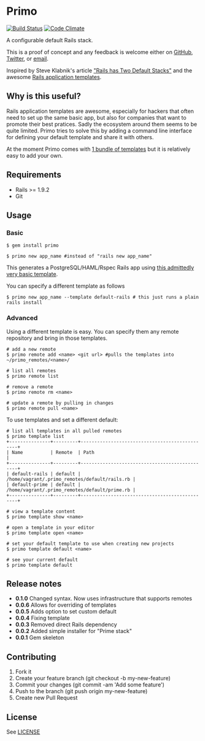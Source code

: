 # Primo

[![Build Status](https://travis-ci.org/cbetta/primo.png?branch=master)](https://travis-ci.org/cbetta/primo) [![Code Climate](https://codeclimate.com/github/cbetta/primo.png)](https://codeclimate.com/github/cbetta/primo)

A configurable default Rails stack.

This is a proof of concept and any feedback is welcome either on [GitHub](https://github.com/cbetta/primo/issues), [Twitter](http://twitter.com/cbetta), or [email](mailto:primo@cgb.im).

Inspired by Steve Klabnik's article ["Rails has Two Default Stacks"](http://words.steveklabnik.com/rails-has-two-default-stacks) and the awesome [Rails application templates](http://edgeguides.rubyonrails.org/rails_application_templates.html#gem-args).

## Why is this useful?

Rails application templates are awesome, especially for hackers that often need to set up the same basic app, but also for companies that want to promote their best pratices. Sadly the ecosystem around them seems to be quite limited. Primo tries to solve this by adding a command line interface for defining your default template and share it with others.

At the moment Primo comes with [1 bundle of templates](https://github.com/cbetta/primo-templates) but it is relatively easy to add your own.

## Requirements

* Rails >= 1.9.2
* Git

## Usage

### Basic

    $ gem install primo

    $ primo new app_name #instead of "rails new app_name"

This generates a PostgreSQL/HAML/Rspec Rails app using [this admittedly very basic template](https://github.com/cbetta/primo-templates/blob/master/prime.rb).

You can specify a different template as follows

    $ primo new app_name --template default-rails # this just runs a plain rails install

### Advanced

Using a different template is easy. You can specify them any remote repository and bring in those templates.

    # add a new remote
    $ primo remote add <name> <git url> #pulls the templates into ~/primo_remotes/<name>/

    # list all remotes
    $ primo remote list

    # remove a remote
    $ primo remote rm <name>

    # update a remote by pulling in changes
    $ primo remote pull <name>

To use templates and set a different default:

    # list all templates in all pulled remotes
    $ primo template list
    +---------------+---------+-----------------------------------------------+
    | Name          | Remote  | Path                                          |
    +---------------+---------+-----------------------------------------------+
    | default-rails | default | /home/vagrant/.primo_remotes/default/rails.rb |
    | default-prime | default | /home/vagrant/.primo_remotes/default/prime.rb |
    +---------------+---------+-----------------------------------------------+

    # view a template content
    $ primo template show <name>

    # open a template in your editor
    $ primo template open <name>

    # set your default template to use when creating new projects
    $ primo template default <name>

    # see your current default
    $ primo template default

## Release notes

* **0.1.0** Changed syntax. Now uses infrastructure that supports remotes
* **0.0.6** Allows for overriding of templates
* **0.0.5** Adds option to set custom default
* **0.0.4** Fixing template
* **0.0.3** Removed direct Rails dependency
* **0.0.2** Added simple installer for "Prime stack"
* **0.0.1** Gem skeleton

## Contributing

1. Fork it
2. Create your feature branch (git checkout -b my-new-feature)
3. Commit your changes (git commit -am 'Add some feature')
4. Push to the branch (git push origin my-new-feature)
5. Create new Pull Request

## License

See [LICENSE](https://github.com/cbetta/primo/blob/master/LICENSE)

